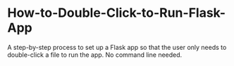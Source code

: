 # How-to-Double-Click-to-Run-Flask-App
A step-by-step process to set up a Flask app so that the user only needs to double-click a file to run the app. No command line needed.
